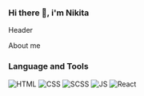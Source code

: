 ### Hi there 👋, i'm Nikita

Header

About me

### Language and Tools
![HTML](https://img.shields.io/badge/HTML-090909?style=for-the-badge&logo=HTML)
![CSS](https://img.shields.io/badge/HTML-090909?style=for-the-badge&logo=CSS)
![SCSS](https://img.shields.io/badge/HTML-090909?style=for-the-badge&logo=SCSS)
![JS](https://img.shields.io/badge/HTML-090909?style=for-the-badge&logo=JavaScript)
![React](https://img.shields.io/badge/HTML-090909?style=for-the-badge&logo=React)
